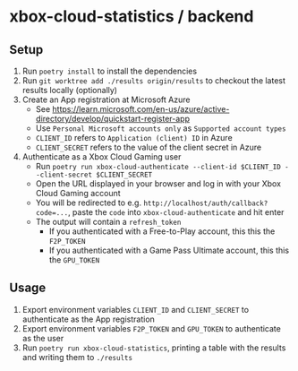 # xbox-cloud-statistics / backend

## Setup

1. Run `poetry install` to install the dependencies
2. Run `git worktree add ./results origin/results` to checkout the latest results locally (optionally)
3. Create an App registration at Microsoft Azure
   - See https://learn.microsoft.com/en-us/azure/active-directory/develop/quickstart-register-app
   - Use `Personal Microsoft accounts only` as `Supported account types`
   - `CLIENT_ID` refers to `Application (client) ID` in Azure
   - `CLIENT_SECRET` refers to the value of the client secret in Azure
4. Authenticate as a Xbox Cloud Gaming user
   - Run `poetry run xbox-cloud-authenticate --client-id $CLIENT_ID --client-secret $CLIENT_SECRET`
   - Open the URL displayed in your browser and log in with your Xbox Cloud Gaming account
   - You will be redirected to e.g. `http://localhost/auth/callback?code=...`, paste the `code` into `xbox-cloud-authenticate` and hit enter
   - The output will contain a `refresh_token`
     - If you authenticated with a Free-to-Play account, this this the `F2P_TOKEN`
     - If you authenticated with a Game Pass Ultimate account, this this the `GPU_TOKEN`

## Usage

1. Export environment variables `CLIENT_ID` and `CLIENT_SECRET` to authenticate as the App registration
2. Export environment variables `F2P_TOKEN` and `GPU_TOKEN` to authenticate as the user
3. Run `poetry run xbox-cloud-statistics`, printing a table with the results and writing them to `./results`

